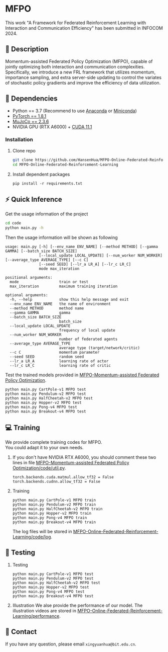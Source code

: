 # MFPO
This work "A Framework for Federated Reinforcement Learning with Interaction and Communication Efficiency" has been submitted in INFOCOM 2024.
## :page_facing_up: Description
Momentum-assisted Federated Policy Optimization (MFPO), capable of jointly optimizing both interaction and communication complexities. Specifically, we introduce a new FRL framework that utilizes momentum, importance sampling, and extra server-side updating to control the variates of stochastic policy gradients and improve the efficiency of data utilization.
## :wrench: Dependencies
- Python == 3.7 (Recommend to use [Anaconda](https://www.anaconda.com/download/#linux) or [Miniconda](https://docs.conda.io/en/latest/miniconda.html))
- [PyTorch == 1.8.1](https://pytorch.org/)
- [MuJoCo == 2.3.6](http://www.mujoco.org) 
- NVIDIA GPU (RTX A6000) + [CUDA 11.1](https://developer.nvidia.com/cuda-downloads)
### Installation
1. Clone repo
    ```bash
    git clone https://github.com/HansenHua/MFPO-Online-Federated-Reinforcement-Learning.git
    cd MFPO-Online-Federated-Reinforcement-Learning
    ```
2. Install dependent packages
    ```
    pip install -r requirements.txt
    ```
## :zap: Quick Inference

Get the usage information of the project
```bash
cd code
python main.py -h
```
Then the usage information will be shown as following
```
usage: main.py [-h] [--env_name ENV_NAME] [--method METHOD] [--gamma GAMMA] [--batch_size BATCH_SIZE]
               [--local_update LOCAL_UPDATE] [--num_worker NUM_WORKER] [--average_type AVERAGE_TYPE] [--c C]
               [--seed SEED] [--lr_a LR_A] [--lr_c LR_C]
               mode max_iteration

positional arguments:
  mode                  train or test
  max_iteration         maximum training iteration

optional arguments:
  -h, --help            show this help message and exit
  --env_name ENV_NAME   the name of environment
  --method METHOD       method name
  --gamma GAMMA         gamma
  --batch_size BATCH_SIZE
                        batch_size
  --local_update LOCAL_UPDATE
                        frequency of local update
  --num_worker NUM_WORKER
                        number of federated agents
  --average_type AVERAGE_TYPE
                        average type (target/network/critic)
  --c C                 momentum parameter
  --seed SEED           random seed
  --lr_a LR_A           learning rate of actor
  --lr_c LR_C           learning rate of critic
```
Test the trained models provided in [MFPO-Momentum-assisted Federated Policy Optimization](https://github.com/HansenHua/MFPO-Online-Federated-Reinforcement-Learning/tree/main/log).
```
python main.py CartPole-v1 MFPO test
python main.py Pendulum-v2 MFPO test
python main.py HalfCheetah-v2 MFPO test
python main.py Hopper-v2 MFPO test
python main.py Pong-v4 MFPO test
python main.py Breakout-v4 MFPO test
```
## :computer: Training

We provide complete training codes for MFPO.<br>
You could adapt it to your own needs.

1. If you don't have NVIDIA RTX A6000, you should comment these two lines in file
[MFPO-Momentum-assisted Federated Policy Optimization/code/util.py](https://github.com/HansenHua/MFPO-Online-Federated-Reinforcement-Learning/tree/main/code/util.py).
	```
	torch.backends.cuda.matmul.allow_tf32 = False
	torch.backends.cudnn.allow_tf32 = False
	```
2. Training
	```
    python main.py CartPole-v1 MFPO train
    python main.py Pendulum-v2 MFPO train
	python main.py HalfCheetah-v2 MFPO train
	python main.py Hopper-v2 MFPO train
    python main.py Pong-v4 MFPO train
    python main.py Breakout-v4 MFPO train
	```
	The log files will be stored in [MFPO-Online-Federated-Reinforcement-Learning/code/log](https://github.com/HansenHua/MFPO-Online-Federated-Reinforcement-Learning/tree/main/code/log).
## :checkered_flag: Testing
1. Testing
	```
	python main.py CartPole-v1 MFPO test
    python main.py Pendulum-v2 MFPO test
	python main.py HalfCheetah-v2 MFPO test
	python main.py Hopper-v2 MFPO test
    python main.py Pong-v4 MFPO test
    python main.py Breakout-v4 MFPO test
	```
2. Illustration
We alse provide the performance of our model. The illustration videos are stored in [MFPO-Online-Federated-Reinforcement-Learning/performance](https://github.com/HansenHua/MFPO-Online-Federated-Reinforcement-Learning/tree/main/performance).
## :e-mail: Contact

If you have any question, please email `xingyuanhua@bit.edu.cn`.
